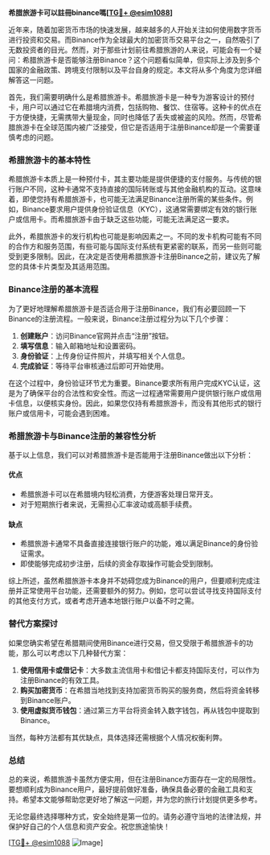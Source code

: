 **希腊旅游卡可以註冊binance嗎[[TG💪+ @esim1088](https://t.me/s/esim1088)]**

近年来，随着加密货币市场的快速发展，越来越多的人开始关注如何使用数字货币进行投资和交易。而Binance作为全球最大的加密货币交易平台之一，自然吸引了无数投资者的目光。然而，对于那些计划前往希腊旅游的人来说，可能会有一个疑问：希腊旅游卡是否能够注册Binance？这个问题看似简单，但实际上涉及到多个国家的金融政策、跨境支付限制以及平台自身的规定。本文将从多个角度为您详细解答这一问题。

首先，我们需要明确什么是希腊旅游卡。希腊旅游卡是一种专为游客设计的预付卡，用户可以通过它在希腊境内消费，包括购物、餐饮、住宿等。这种卡的优点在于方便快捷，无需携带大量现金，同时也降低了丢失或被盗的风险。然而，尽管希腊旅游卡在全球范围内被广泛接受，但它是否适用于注册Binance却是一个需要谨慎考虑的问题。

### **希腊旅游卡的基本特性**

希腊旅游卡本质上是一种预付卡，其主要功能是提供便捷的支付服务。与传统的银行账户不同，这种卡通常不支持直接的国际转账或与其他金融机构的互动。这意味着，即使您持有希腊旅游卡，也可能无法满足Binance注册所需的某些条件。例如，Binance要求用户提供身份验证信息（KYC），这通常需要绑定有效的银行账户或信用卡。而希腊旅游卡由于缺乏这些功能，可能无法满足这一要求。

此外，希腊旅游卡的发行机构也可能是影响因素之一。不同的发卡机构可能有不同的合作方和服务范围，有些可能与国际支付系统有更紧密的联系，而另一些则可能受到更多限制。因此，在决定是否使用希腊旅游卡注册Binance之前，建议先了解您的具体卡片类型及其适用范围。

### **Binance注册的基本流程**

为了更好地理解希腊旅游卡是否适合用于注册Binance，我们有必要回顾一下Binance的注册流程。一般来说，Binance注册过程分为以下几个步骤：

1. **创建账户**：访问Binance官网并点击“注册”按钮。
2. **填写信息**：输入邮箱地址和设置密码。
3. **身份验证**：上传身份证件照片，并填写相关个人信息。
4. **完成验证**：等待平台审核通过后即可开始使用。

在这个过程中，身份验证环节尤为重要。Binance要求所有用户完成KYC认证，这是为了确保平台的合法性和安全性。而这一过程通常需要用户提供银行账户或信用卡信息，以便核实身份。因此，如果您仅持有希腊旅游卡，而没有其他形式的银行账户或信用卡，可能会遇到困难。

### **希腊旅游卡与Binance注册的兼容性分析**

基于以上信息，我们可以对希腊旅游卡是否能用于注册Binance做出以下分析：

#### **优点**
- 希腊旅游卡可以在希腊境内轻松消费，方便游客处理日常开支。
- 对于短期旅行者来说，无需担心汇率波动或高额手续费。

#### **缺点**
- 希腊旅游卡通常不具备直接连接银行账户的功能，难以满足Binance的身份验证需求。
- 即使能够完成初步注册，后续的资金存取操作可能会受到限制。

综上所述，虽然希腊旅游卡本身并不妨碍您成为Binance的用户，但要顺利完成注册并正常使用平台功能，还需要额外的努力。例如，您可以尝试寻找支持国际支付的其他支付方式，或者考虑开通本地银行账户以备不时之需。

### **替代方案探讨**

如果您确实希望在希腊期间使用Binance进行交易，但又受限于希腊旅游卡的功能，那么可以考虑以下几种替代方案：

1. **使用信用卡或借记卡**：大多数主流信用卡和借记卡都支持国际支付，可以作为注册Binance的有效工具。
2. **购买加密货币**：在希腊当地找到支持加密货币购买的服务商，然后将资金转移到Binance账户。
3. **使用虚拟货币钱包**：通过第三方平台将资金转入数字钱包，再从钱包中提取到Binance。

当然，每种方法都有其优缺点，具体选择还需根据个人情况权衡利弊。

### **总结**

总的来说，希腊旅游卡虽然方便实用，但在注册Binance方面存在一定的局限性。要想顺利成为Binance用户，最好提前做好准备，确保具备必要的金融工具和支持。希望本文能够帮助您更好地了解这一问题，并为您的旅行计划提供更多参考。

无论您最终选择哪种方式，安全始终是第一位的。请务必遵守当地的法律法规，并保护好自己的个人信息和资产安全。祝您旅途愉快！

[[TG💪+ @esim1088](https://t.me/s/esim1088) ![Image](https://i.postimg.cc/4NQfJmqS/Snipaste-2025-05-13-00-14-12.png)]